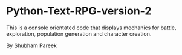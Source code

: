 # Python-Text-RPG-version-2
This is a console orientated code that displays mechanics for battle, exploration, population generation and character creation.

By Shubham Pareek
